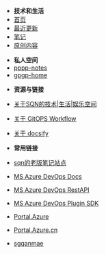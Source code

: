 - **技术和生活**
- [首页](index)
- [最近更新](c/w/2021-notes.md)
- [笔记](c/w/2021-notes.md)
- [原创内容](c/w/artilcles.md)

<!-- 

- **游戏和娱乐**
- [最近更新](c/g/2021.md)
- [笔记](c/g/2021.md)
- [原创内容](c/g/artilcles.md) 
-->


- **私人空间**
- [pppp-notes](https://github.com/limin-sites/p/tree/main/notes)
- [gpgp-home](https://github.com/limin-sites/gp)
<!-- - [笔记](c/p/2021.md)
  - [21-5](docs/p/notes/21-5.md)
  - [21-5-remote](21-5-remote)
  - [21-6-remote](21-6-remote)
  - [21-7-remote](21-7-remote)
  - [gp](c/gp/README.md) -->


- **资源与链接**
- [关于SQN的技术|生活|娱乐空间](README.md)
- [关于 GitOPS Workflow](GitOPSworkflow)
- [关于 docsify](docsify.md)


- **常用链接**
- [sqn的老版笔记站点](https://liminany.github.io/m/#!index.md)
- [MS Azure DevOps Docs](https://docs.microsoft.com/en-us/azure/devops/?view=azure-devops)
- [MS Azure DevOps RestAPI](https://docs.microsoft.com/en-us/rest/api/azure/devops/)
- [MS Azure DevOps Plugin SDK](https://docs.microsoft.com/en-us/javascript/api/azure-devops-extension-sdk/)
- [Portal.Azure](https://portal.azure.com/)
- [Portal.Azure.cn](https://portal.azure.cn/)
- [sgqanmae](c/g/index.md)

<!-- - [![Twitter](/assets/img/twitter.svg)@jhildenbiddle](http://twitter.com/jhildenbiddle) -->

